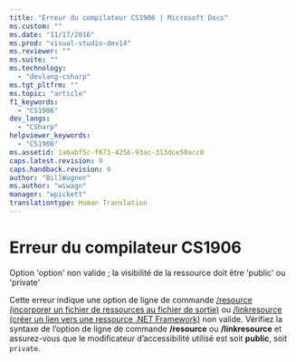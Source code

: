 ```yaml
---
title: "Erreur du compilateur CS1906 | Microsoft Docs"
ms.custom: ""
ms.date: "11/17/2016"
ms.prod: "visual-studio-dev14"
ms.reviewer: ""
ms.suite: ""
ms.technology: 
  - "devlang-csharp"
ms.tgt_pltfrm: ""
ms.topic: "article"
f1_keywords: 
  - "CS1906"
dev_langs: 
  - "CSharp"
helpviewer_keywords: 
  - "CS1906"
ms.assetid: 1a6abf5c-f673-4256-93ac-313dce50acc0
caps.latest.revision: 9
caps.handback.revision: 9
author: "BillWagner"
ms.author: "wiwagn"
manager: "wpickett"
translationtype: Human Translation
---
```

# Erreur du compilateur CS1906
Option 'option' non valide ; la visibilité de la ressource doit être 'public' ou 'private'  
  
 Cette erreur indique une option de ligne de commande [\/resource \(incorporer un fichier de ressources au fichier de sortie\)](../../csharp/language-reference/compiler-options/resource-compiler-option.md) ou [\/linkresource \(créer un lien vers une ressource .NET Framework\)](../../csharp/language-reference/compiler-options/linkresource-compiler-option.md) non valide. Vérifiez la syntaxe de l’option de ligne de commande **\/resource** ou **\/linkresource** et assurez\-vous que le modificateur d’accessibilité utilisé est soit **public**, soit `private`.